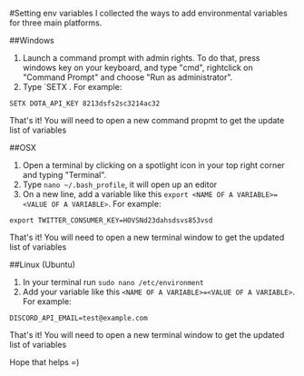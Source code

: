 #Setting env variables
I collected the ways to add environmental variables for three main platforms.

##Windows
1. Launch a command prompt with admin rights. To do that, press windows key on your keyboard, and type "cmd", rightclick on "Command Prompt" and choose "Run as administrator".
2. Type `SETX <NAME OF A VARIABLE> <VALUE OF A VARIABLE>. For example:
```
SETX DOTA_API_KEY 8213dsfs2sc3214ac32
```
That's it! You will need to open a new command propmt to get the update list of variables

##OSX
1. Open a terminal by clicking on a spotlight icon in your top right corner and typing "Terminal".
2. Type `nano ~/.bash_profile`, it will open up an editor
3. On a new line, add a variable like this `export <NAME OF A VARIABLE>=<VALUE OF A VARIABLE>`. For example:
```
export TWITTER_CONSUMER_KEY=HOVSNd23dahsdsvs853vsd
```
That's it! You will need to open a new terminal window to get the updated list of variables

##Linux (Ubuntu)
1. In your terminal run `sudo nano /etc/environment`
2. Add your variable like this `<NAME OF A VARIABLE>=<VALUE OF A VARIABLE>`. For example:
```
DISCORD_API_EMAIL=test@example.com
```
That's it! You will need to open a new terminal window to get the updated list of variables

Hope that helps =)